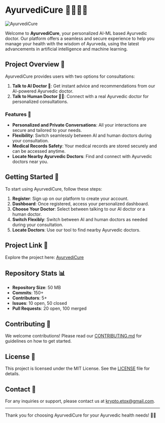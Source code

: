 # AyurvediCure 🌿🧑‍⚕️🤖

![AyurvediCure](readme/desktop.png)

Welcome to **AyurvediCure**, your personalized AI-ML based Ayurvedic doctor. Our platform offers a seamless and secure experience to help you manage your health with the wisdom of Ayurveda, using the latest advancements in artificial intelligence and machine learning.

## Project Overview 🌟

AyurvediCure provides users with two options for consultations:

1. **Talk to AI Doctor 🤖**: Get instant advice and recommendations from our AI-powered Ayurvedic doctor.
2. **Talk to Human Doctor 🧑‍⚕️**: Connect with a real Ayurvedic doctor for personalized consultations.

### Features 🌿

- **Personalized and Private Conversations**: All your interactions are secure and tailored to your needs.
- **Flexibility**: Switch seamlessly between AI and human doctors during your consultation.
- **Medical Records Safety**: Your medical records are stored securely and can be accessed anytime.
- **Locate Nearby Ayurvedic Doctors**: Find and connect with Ayurvedic doctors near you.

## Getting Started 🚀

To start using AyurvediCure, follow these steps:

1. **Register**: Sign up on our platform to create your account.
2. **Dashboard**: Once registered, access your personalized dashboard.
3. **Choose Your Doctor**: Select between talking to our AI doctor or a human doctor.
4. **Switch Flexibly**: Switch between AI and human doctors as needed during your consultation.
5. **Locate Doctors**: Use our tool to find nearby Ayurvedic doctors.

## Project Link 🔗

Explore the project here: [AyurvediCure](https://pkprajapati7402.github.io/AyurvediCure/)

## Repository Stats 📊

- **Repository Size**: 50 MB
- **Commits**: 150+
- **Contributors**: 5+
- **Issues**: 10 open, 50 closed
- **Pull Requests**: 20 open, 100 merged

## Contributing 🤝

We welcome contributions! Please read our [CONTRIBUTING.md](CONTRIBUTING.md) for guidelines on how to get started.

## License 📜

This project is licensed under the MIT License. See the [LICENSE](LICENSE) file for details.

## Contact 📧

For any inquiries or support, please contact us at krypto.etox@gmail.com.

---

Thank you for choosing AyurvediCure for your Ayurvedic health needs! 🌿✨
